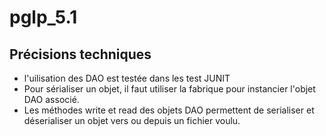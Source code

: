 # pglp_5.1

## Précisions techniques
- l'uilisation des DAO est testée dans les test JUNIT
- Pour sérialiser un objet, il faut utiliser la fabrique pour instancier l'objet DAO associé.
- Les méthodes write et read des objets DAO permettent de serialiser et déserialiser un objet vers ou depuis un fichier voulu.
